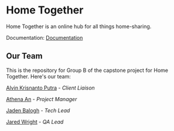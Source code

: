 # Home Together
Home Together is an online hub for all things home-sharing.

Documentation:
[Documentation](https://github.com/JadenBalogh/home-together-b/tree/documentation/Documentation)

## Our Team
This is the repository for Group B of the capstone project for Home Together. Here's our team:

[Alvin Krisnanto Putra](https://github.com/a1v1n1) - *Client Liaison*

[Athena An](https://github.com/AA666666) - *Project Manager*

[Jaden Balogh](https://github.com/JadenBalogh) - *Tech Lead*

[Jared Wright](https://github.com/Jaredhw) - *QA Lead*
